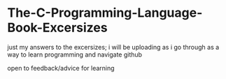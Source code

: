 # The-C-Programming-Language-Book-Excersizes
just my answers to the excersizes; i will be uploading as i go through as a way to learn programming and navigate github 

open to feedback/advice for learning 
